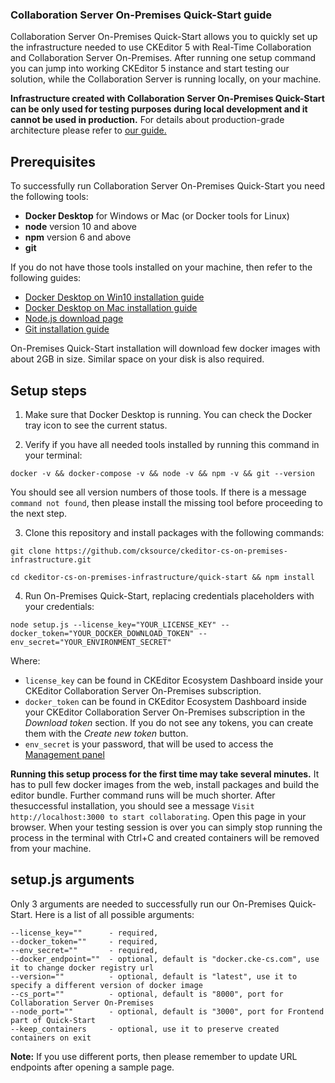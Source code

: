 ### Collaboration Server On-Premises Quick-Start guide

Collaboration Server On-Premises Quick-Start allows you to quickly set up the infrastructure needed to use CKEditor 5 with Real-Time Collaboration and Collaboration Server On-Premises. After running one setup command you can jump into working CKEditor 5 instance and start testing our solution, while the Collaboration Server is running locally, on your machine.

**Infrastructure created with Collaboration Server On-Premises Quick-Start can be only used for testing purposes during local development and it cannot be used in production.** For details about production-grade architecture please refer to [our guide.](https://ckeditor.com/docs/cs/latest/onpremises/cs-onpremises/architecture.html)


## Prerequisites

To successfully run Collaboration Server On-Premises Quick-Start you need the following tools:
- **Docker Desktop** for Windows or Mac (or Docker tools for Linux)
- **node** version 10 and above
- **npm** version 6 and above
- **git**

If you do not have those tools installed on your machine, then refer to the following guides:
- [Docker Desktop on Win10 installation guide](https://docs.docker.com/docker-for-windows/install/)
- [Docker Desktop on Mac installation guide](https://docs.docker.com/docker-for-mac/install/)
- [Node.js download page](https://nodejs.org/en/)
- [Git installation guide](https://git-scm.com/book/en/v2/Getting-Started-Installing-Git)


On-Premises Quick-Start installation will download few docker images with about 2GB in size. Similar space on your disk is also required.


## Setup steps
1. Make sure that Docker Desktop is running. You can check the Docker tray icon to see the current status.

2. Verify if you have all needed tools installed by running this command in your terminal:
```
docker -v && docker-compose -v && node -v && npm -v && git --version
```
You should see all version numbers of those tools. If there is a message `command not found`, then please install the missing tool before proceeding to the next step.

3. Clone this repository and install packages with the following commands:
```
git clone https://github.com/cksource/ckeditor-cs-on-premises-infrastructure.git

cd ckeditor-cs-on-premises-infrastructure/quick-start && npm install
```

4. Run On-Premises Quick-Start, replacing credentials placeholders with your credentials:
```
node setup.js --license_key="YOUR_LICENSE_KEY" --docker_token="YOUR_DOCKER_DOWNLOAD_TOKEN" --env_secret="YOUR_ENVIRONMENT_SECRET"
```
Where:
- `license_key` can be found in CKEditor Ecosystem Dashboard inside your CKEditor Collaboration Server On-Premises subscription.
- `docker_token` can be found in CKEditor Ecosystem Dashboard inside your CKEditor Collaboration Server On-Premises subscription in the *Download token* section. If you do not see any tokens, you can create them with the *Create new token* button.
- `env_secret` is your password, that will be used to access the [Management panel](https://ckeditor.com/docs/cs/latest/onpremises/cs-onpremises/management.html)


**Running this setup process for the first time may take several minutes.** It has to pull few docker images from the web, install packages and build the editor bundle. Further command runs will be much shorter. After thesuccessful installation, you should see a message `Visit http://localhost:3000 to start collaborating`. Open this page in your browser. 
When your testing session is over you can simply stop running the process in the terminal with Ctrl+C and created containers will be removed from your machine.


## setup.js arguments

Only 3 arguments are needed to successfully run our On-Premises Quick-Start. Here is a list of all possible arguments:
```
--license_key=""      - required,
--docker_token=""     - required,
--env_secret=""       - required,
--docker_endpoint=""  - optional, default is "docker.cke-cs.com", use it to change docker registry url
--version=""          - optional, default is "latest", use it to specify a different version of docker image
--cs_port=""          - optional, default is "8000", port for Collaboration Server On-Premises
--node_port=""        - optional, default is "3000", port for Frontend part of Quick-Start
--keep_containers     - optional, use it to preserve created containers on exit
```

**Note:** If you use different ports, then please remember to update URL endpoints after opening a sample page.

